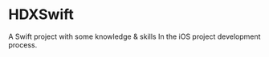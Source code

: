 # HDXSwift
A Swift project with some knowledge &amp; skills In the iOS project development process.
